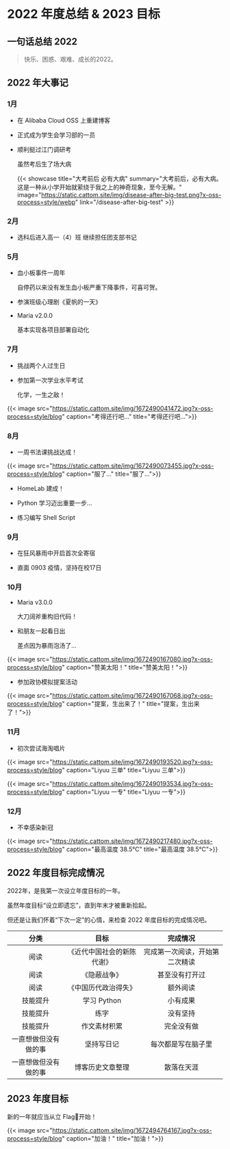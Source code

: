 # 2022 年度总结 & 2023 目标

## 一句话总结 2022

> 快乐、困惑、艰难、成长的2022。

## 2022 年大事记

### 1月

- 在 Alibaba Cloud OSS 上重建博客

- 正式成为学生会学习部的一员

- 顺利挺过江门调研考

  虽然考后生了场大病

  {{< showcase title="大考前后 必有大病" summary="大考前后，必有大病。这是一种从小学开始就萦绕于我之上的神奇现象，至今无解。" image="https://static.cattom.site/img/disease-after-big-test.png?x-oss-process=style/webp" link="/disease-after-big-test" >}}

### 2月

- 选科后进入高一（4）班 继续担任团支部书记

### 5月

- 血小板事件一周年

  自停药以来没有发生血小板严重下降事件，可喜可贺。

- 参演班级心理剧《夏帆的一天》

- Maria v2.0.0

  基本实现各项目部署自动化

### 7月

- 挑战两个人过生日

- 参加第一次学业水平考试

  化学，一生之敌！

{{< image src="https://static.cattom.site/img/1672490041472.jpg?x-oss-process=style/blog" caption="考得还行吧..." title="考得还行吧...">}}

### 8月

- 一周书法课挑战达成！

{{< image src="https://static.cattom.site/img/1672490073455.jpg?x-oss-process=style/blog" caption="服了..." title="服了...">}}

- HomeLab 建成！

- Python 学习迈出重要一步...
  <div class="github-card" data-github="cattomgithub/ServerMonitor" data-width="400" data-height="150" data-theme="default"></div>
  <script src="//cdn.jsdelivr.net/github-cards/latest/widget.js"></script>

- 练习编写 Shell Script
  <div class="github-card" data-github="cattomgithub/SSLCheck" data-width="400" data-height="" data-theme="default"></div>
  <script src="//cdn.jsdelivr.net/github-cards/latest/widget.js"></script>

### 9月

- 在狂风暴雨中开启首次全寄宿

- 直面 0903 疫情，坚持在校17日

### 10月

- Maria v3.0.0

  大刀阔斧重构旧代码！

- 和朋友一起看日出

  差点因为暴雨泡汤了...

{{< image src="https://static.cattom.site/img/1672490167080.jpg?x-oss-process=style/blog" caption="赞美太阳！" title="赞美太阳！">}}

- 参加政协模拟提案活动

{{< image src="https://static.cattom.site/img/1672490167068.jpg?x-oss-process=style/blog" caption="提案，生出来了！" title="提案，生出来了！">}}

### 11月

- 初次尝试海淘唱片
  
{{< image src="https://static.cattom.site/img/1672490193520.jpg?x-oss-process=style/blog" caption="Liyuu 三单" title="Liyuu 三单">}}

{{< image src="https://static.cattom.site/img/1672490193534.jpg?x-oss-process=style/blog" caption="Liyuu 一专" title="Liyuu 一专">}}

### 12月

- 不幸感染新冠

{{< image src="https://static.cattom.site/img/1672490217480.jpg?x-oss-process=style/blog" caption="最高温度 38.5℃" title="最高温度 38.5℃">}}

## 2022 年度目标完成情况

2022年，是我第一次设立年度目标的一年。

虽然年度目标“设立即遗忘”，直到年末才被重新拾起。

但还是让我们怀着“下次一定”的心情，来检查 2022 年度目标的完成情况吧。

|         分类         |            目标            |            完成情况            |
| :------------------: | :------------------------: | :----------------------------: |
|         阅读         | 《近代中国社会的新陈代谢》 | 完成第一次阅读，开始第二次精读 |
|         阅读         |        《隐蔽战争》        |         甚至没有打开过         |
|         阅读         |    《中国历代政治得失》    |            额外阅读            |
|       技能提升       |        学习 Python         |            小有成果            |
|       技能提升       |            练字            |            没有坚持            |
|       技能提升       |        作文素材积累        |           完全没有做           |
| 一直想做但没有做的事 |         坚持写日记         |       每次都是写在脑子里       |
| 一直想做但没有做的事 |      博客历史文章整理      |           散落在天涯           |

## 2023 年度目标

新的一年就应当从立 Flag🚩开始！

{{< image src="https://static.cattom.site/img/1672494764167.jpg?x-oss-process=style/blog" caption="加油！" title="加油！">}}

